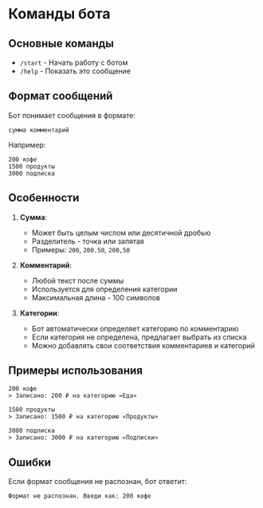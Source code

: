 # Команды бота

## Основные команды

- `/start` - Начать работу с ботом
- `/help` - Показать это сообщение

## Формат сообщений

Бот понимает сообщения в формате:
```
сумма комментарий
```

Например:
```
200 кофе
1500 продукты
3000 подписка
```

## Особенности

1. **Сумма**:
   - Может быть целым числом или десятичной дробью
   - Разделитель - точка или запятая
   - Примеры: `200`, `200.50`, `200,50`

2. **Комментарий**:
   - Любой текст после суммы
   - Используется для определения категории
   - Максимальная длина - 100 символов

3. **Категории**:
   - Бот автоматически определяет категорию по комментарию
   - Если категория не определена, предлагает выбрать из списка
   - Можно добавлять свои соответствия комментариев и категорий

## Примеры использования

```
200 кофе
> Записано: 200 ₽ на категорию «Еда»

1500 продукты
> Записано: 1500 ₽ на категорию «Продукты»

3000 подписка
> Записано: 3000 ₽ на категорию «Подписки»
```

## Ошибки

Если формат сообщения не распознан, бот ответит:
```
Формат не распознан. Введи как: 200 кофе
``` 